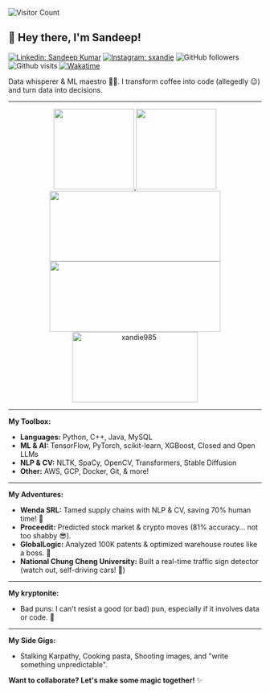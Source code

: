 ![Visitor Count](https://profile-counter.glitch.me/xandie985/count.svg)

## 👋 Hey there, I'm Sandeep!

<div align="left">

[![Linkedin: Sandeep Kumar](https://img.shields.io/badge/-Sandeep_Kumar_Kushwaha-blue?style=flat-square&logo=Linkedin&logoColor=white&link=https://www.linkedin.com/in/xandie985/)](https://www.linkedin.com/in/xandie985/)
[![Instagram: sxandie](https://img.shields.io/badge/sxandie-%23E4405F.svg?&style=flat&logo=instagram&logoColor=white)](https://instagram.com/sxandie)
![GitHub followers](https://img.shields.io/github/followers/xandie985?label=Follow&style=social)
![Github visits](https://komarev.com/ghpvc/?username=xandie985&abbreviated=true)
[![Wakatime](https://wakatime.com/badge/user/6b8b0b45-01a1-43cc-915f-25035793aaf1.svg)](https://wakatime.com/@6b8b0b45-01a1-43cc-915f-25035793aaf1)
</div>

Data whisperer & ML maestro 🧙‍♂️. I transform coffee into code (allegedly 😉) and turn data into decisions.

---

<p align="center">
<a href="https://github.com/xandie985">
  <img height="160" src="https://github-readme-stats.vercel.app/api?username=xandie985&show_icons=true&theme=tokyonight"/>
  <img height="160" src="https://github-readme-streak-stats.herokuapp.com/?user=xandie985&theme=tokyonight&show_icons=true"/>
  
  <img height="140" width = "340" src="https://github-readme-stats.vercel.app/api/wakatime?username=sxandie&theme=tokyonight&last_30_days&langs_count=5"/>
  <img height="140" width = "340" src="https://leetcard.jacoblin.cool/sandeepkumar998855??theme=unicorn?animation=true"/>
  <img height="140" width = "250" src="https://github-readme-stats.vercel.app/api/top-langs?username=xandie985&layout=compact&theme=tokyonight&count_private=true&langs_count=10" alt="xandie985"/>
</a>
</p>

---

**My Toolbox:**

* **Languages:** Python, C++, Java, MySQL
* **ML & AI:** TensorFlow, PyTorch, scikit-learn, XGBoost, Closed and Open LLMs
* **NLP & CV:** NLTK, SpaCy, OpenCV, Transformers, Stable Diffusion
* **Other:** AWS, GCP, Docker, Git, & more! 

---

**My Adventures:**

* **Wenda SRL:** Tamed supply chains with NLP & CV, saving 70% human time! 💪
* **Proceedit:** Predicted stock market & crypto moves (81% accuracy... not too shabby 😎).
* **GlobalLogic:** Analyzed 100K patents & optimized warehouse routes like a boss. 🤖
* **National Chung Cheng University:** Built a real-time traffic sign detector (watch out, self-driving cars! 🚗) 

---

**My kryptonite:**

- Bad puns: I can't resist a good (or bad) pun, especially if it involves data or code. 🍻

---

**My Side Gigs:**

* Stalking Karpathy, Cooking pasta, Shooting images, and "write something unpredictable".  

**Want to collaborate? Let's make some magic together!** ✨
